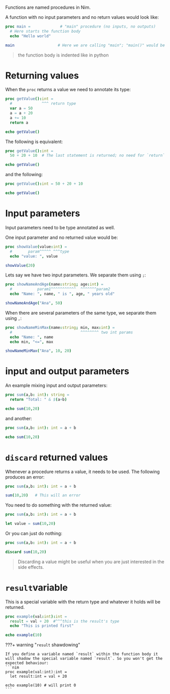 Functions are named procedures in Nim.

A function with no input parameters and no return values would look like:
```nim
proc main =             # "main" procedure (no inputs, no outputs)
  # Here starts the function body
  echo "Hello world"    

main                   # Here we are calling "main"; "main()" would be valid too
```
> the function body is indented like in python


# Returning values
When the `proc` returns a value we need to annotate its type:
```nim
proc getValue():int =
  #             ^^^ return type 
  var a = 50
  a = a + 20
  a += 10
  return a

echo getValue()
```

The following is equivalent:
```nim
proc getValue():int =
  50 + 20 + 10  # The last statement is returned; no need for `return` keyword

echo getValue()
```

and the following:
```nim
proc getValue():int = 50 + 20 + 10

echo getValue()
```

# Input parameters
Input parameters need to be type annotated as well.

One input parameter and no returned value would be:
```nim
proc showValue(value:int) =
  #       param^^^^^ ^^^type
  echo "value: ", value

showValue(20)
```

Lets say we have two input parameters. We separate them using `;`:
```nim
proc showNameAndAge(name:string; age:int) =
  #           param1^^^^^^^^^^^  ^^^^^^^param2
  echo "Name: ", name, " is ", age, " years old"

showNameAndAge("Ana", 50)
```

When there are several parameters of the same type, we separate them using `,`:
```nim
proc showNameMinMax(name:string; min, max:int) =
  #                              ^^^^^^^^ two int params  
  echo "Name: ", name
  echo min, "<=", max

showNameMinMax("Ana", 10, 20)
```
# input and output parameters
An example mixing input and output parameters:
```nim
proc sum(a,b: int): string = 
  return "Total: " & $(a+b)

echo sum(10,20)
```

and another:
```nim
proc sum(a,b: int): int = a + b

echo sum(10,20)
```

# `discard` returned values
Whenever a procedure returns a value, it needs to be used. The following produces an error:
```nim
proc sum(a,b: int): int = a + b

sum(10,20)   # This will an error
```

You need to do something with the returned value:
```nim
proc sum(a,b: int): int = a + b

let value = sum(10,20) 
```

Or you can just do nothing:
```nim
proc sum(a,b: int): int = a + b

discard sum(10,20) 
```
> Discarding a value might be useful when you are just interested in the side effects.

# `result`variable
This is a special variable with the return type and whatever it holds will be returned.

```nim
proc example(val:int):int = 
  result = val + 20  #^^^this is the result's type
  echo "This is printed first"

echo example(10)
```

???+ warning "`result` shawdowing"

    If you define a variable named `result` within the function body it will shadow the special variable named `result`. So you won't get the expected behaviour:
    ```nim
    proc example(val:int):int = 
      let result:int = val + 20  
      
    echo example(10) # will print 0
    ```


<!--
They are declared using `proc` and require that their parameter and return types be annotated. After the types and parameters, an `=` is used to denote the start of the function body. Another thing to note is that procedures have uniform function call syntax, which means that they can called as both foo(a, b) or a.foo(b).
```nim
proc fibonacci(n: int): int =
  if n < 2:
    result = n
  else:
    result = fibonacci(n - 1) + (n - 2).fibonacci
```

# Exporting symbols
Encapsulation is also supported, not by conventions such as prepending the name with underscores but by annotating a procedure with *, which exports it and makes it available for use by modules.
```nim
# module1:
proc foo*(): int = 2
proc bar(): int = 3

# module2:
echo foo()  # Valid
echo bar()  # will not compile
```

# Side effect analyses
Nim provides support for functional programming and so includes the {.noSideEffect.} pragma, which statically ensures there are no side effects.
```nim
proc sum(x, y: int): int {. noSideEffect .} =
  x + y

proc minus(x, y: int): int {. noSideEffect .} =
  echo x  # error: 'minus' can have side effects
  x - y
```

# Operators
To create an operator, the symbols that are to be used must be encased inside `s to signify they are operators.
```nim
proc `$`(a: array[2, array[2, int]]): string =
  result = ""
  for v in a:
    for vx in v:
      result.add($vx & ", ")
    result.add("\n")

echo([[1, 2], [3, 4]])  # See varargs for
                        # how echo works

proc `^&*^@%`(a, b: string): string =
  ## A confusingly named useless operator
  result = a[0] & b[high(b)]

assert("foo" ^&*^@% "bar" == "fr")
```

# Generic Functions
Generic functions are like C++’s templates and allow for the same statically checked duck-typing semantics as templates.
```nim
proc `+`(a, b: string): string =
  a & b

proc `*`[T](a: T, b: int): T =
  result = default(T)
  for i in 0..b-1:
    result = result + a  # calls `+` from line 2

assert("a" * 10 == "aaaaaaaaaa")
```
-->